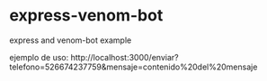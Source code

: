 # express-venom-bot
express and venom-bot example

ejemplo de uso:
http://localhost:3000/enviar?telefono=526674237759&mensaje=contenido%20del%20mensaje